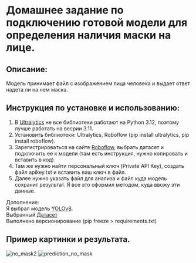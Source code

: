 # Домашнее задание по подключению готовой модели для определения наличия маски на лице.


## Описание:
Модель принимает файл с изображением лица человека и выдает ответ надета ли на нем маска.


## Инструкция по установке и использованию:
1. В [Ultralytics](https://docs.ultralytics.com) не все библиотеки работают на Python 3.12, поэтому лучше работать на весрии 3.11.
2. Установить библиотеки: Ultralytics, Roboflow (pip install ultralytics, pip install roboflow).
3. Зарегистрироваться на сайте [Roboflow](https://roboflow.com), выбрать датасет и подключить ее к модели (там есть инструкция, нужно копировать и вставить в код)
4. Там же нужно найти персональный ключ (Private API Key), создать файл apikey.txt и вставить ваш ключ в файл.
5. Далее нужно указать файл для анализа и файл куда модель сохранит результат. Я все это оформил методом, куда ввожу эти данные.


Дополнение:  
Я выбрал модель [YOLOv8](https://github.com/ultralytics/ultralytics).  
Выбранный [Датасет](https://universe.roboflow.com/yolo-1ulj8/masks-detection-kwy1r)  
Выполнено версионирование (pip freeze > requirements.txt)


## Пример картинки и результата.
![no_mask2](https://github.com/grafgad/mask-detection2/assets/78178266/8f010318-791d-46de-86b1-133999d060e4) 
![prediction_no_mask](https://github.com/grafgad/mask-detection2/assets/78178266/a31004dd-ba6b-48f8-9448-532c621ff8da)
